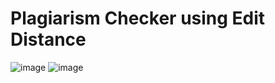# Plagiarism Checker using Edit Distance

![image](https://user-images.githubusercontent.com/61427019/125892729-2c3195b7-4d91-4996-95c8-104629ab594d.png)
![image](https://user-images.githubusercontent.com/61427019/125892596-e79ccd92-71ec-404f-831b-058df609bbcb.png)
